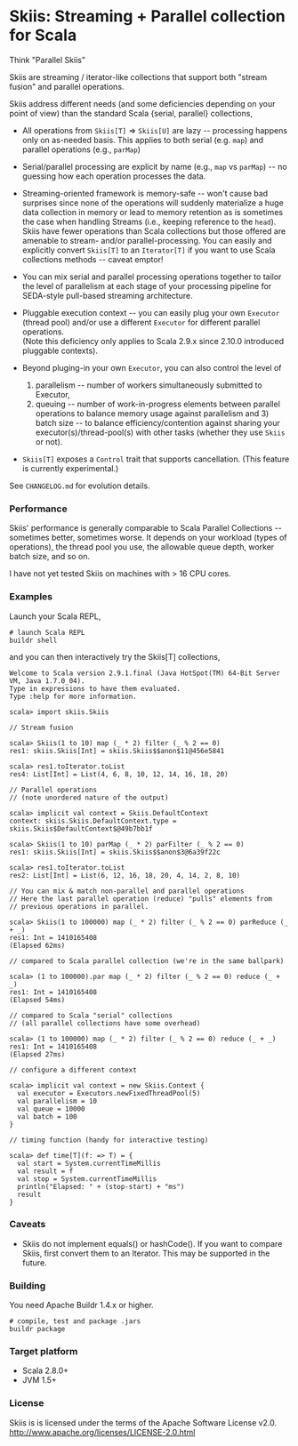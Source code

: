 Skiis: Streaming + Parallel collection for Scala
================================================

Think "Parallel Skiis"

Skiis are streaming / iterator-like collections that support both
"stream fusion" and parallel operations.

Skiis address different needs (and some deficiencies depending on your point of
view) than the standard Scala {serial, parallel} collections,

* All operations from `Skiis[T]` => `Skiis[U]` are lazy -- processing
  happens only on as-needed basis.  This applies to both serial (e.g. `map`) and
  parallel operations (e.g., `parMap`)

* Serial/parallel processing are explicit by name (e.g., `map` vs `parMap`) --
  no guessing how each operation processes the data.

* Streaming-oriented framework is memory-safe -- won't cause bad surprises
  since none of the operations will suddenly materialize a huge data collection
  in memory or lead to memory retention as is sometimes the case when handling
  Streams (i.e., keeping reference to the `head`).  Skiis have fewer operations
  than Scala collections but those offered are amenable to stream-  and/or
  parallel-processing.  You can easily and explicitly convert `Skiis[T]` to an
  `Iterator[T]` if you want to use Scala collections methods -- caveat emptor!

* You can mix serial and parallel processing operations together to tailor the
  level of parallelism at each stage of your processing pipeline for SEDA-style
  pull-based streaming architecture.

* Pluggable execution context -- you can easily plug your own `Executor`
  (thread pool) and/or use a different `Executor` for different parallel operations.  
  (Note this deficiency only applies to Scala 2.9.x since 2.10.0
  introduced pluggable contexts).

* Beyond pluging-in your own `Executor`, you can also control the level of
  1) parallelism -- number of workers simultaneously submitted to Executor,
  2) queuing -- number of work-in-progress elements between parallel operations
  to balance memory usage against parallelism and 3) batch size -- to balance
  efficiency/contention against sharing your executor(s)/thread-pool(s)
  with other tasks (whether they use `Skiis` or not).

* `Skiis[T]` exposes a `Control` trait that supports cancellation.
  (This feature is currently experimental.)

See `CHANGELOG.md` for evolution details.

### Performance ###

Skiis' performance is generally comparable to Scala Parallel Collections --
sometimes better, sometimes worse. It depends on your workload (types of
operations), the thread pool you use, the allowable queue depth, worker batch
size, and so on.

I have not yet tested Skiis on machines with > 16 CPU cores.

### Examples ###

Launch your Scala REPL,

    # launch Scala REPL
    buildr shell

and you can then interactively try the Skiis[T] collections,

    Welcome to Scala version 2.9.1.final (Java HotSpot(TM) 64-Bit Server VM, Java 1.7.0_04).
    Type in expressions to have them evaluated.
    Type :help for more information.

    scala> import skiis.Skiis

    // Stream fusion

    scala> Skiis(1 to 10) map (_ * 2) filter (_ % 2 == 0)
    res1: skiis.Skiis[Int] = skiis.Skiis$$anon$11@456e5841

    scala> res1.toIterator.toList
    res4: List[Int] = List(4, 6, 8, 10, 12, 14, 16, 18, 20)

    // Parallel operations
    // (note unordered nature of the output)

    scala> implicit val context = Skiis.DefaultContext
    context: skiis.Skiis.DefaultContext.type = skiis.Skiis$DefaultContext$@49b7bb1f

    scala> Skiis(1 to 10) parMap (_ * 2) parFilter (_ % 2 == 0)
    res1: skiis.Skiis[Int] = skiis.Skiis$$anon$3@6a39f22c

    scala> res1.toIterator.toList
    res2: List[Int] = List(6, 12, 16, 18, 20, 4, 14, 2, 8, 10)

    // You can mix & match non-parallel and parallel operations
    // Here the last parallel operation (reduce) "pulls" elements from
    // previous operations in parallel.

    scala> Skiis(1 to 100000) map (_ * 2) filter (_ % 2 == 0) parReduce (_ + _)
    res1: Int = 1410165408
    (Elapsed 62ms)

    // compared to Scala parallel collection (we're in the same ballpark)

    scala> (1 to 100000).par map (_ * 2) filter (_ % 2 == 0) reduce (_ + _)
    res1: Int = 1410165408
    (Elapsed 54ms)

    // compared to Scala "serial" collections
    // (all parallel collections have some overhead)

    scala> (1 to 100000) map (_ * 2) filter (_ % 2 == 0) reduce (_ + _)
    res1: Int = 1410165408
    (Elapsed 27ms)

    // configure a different context

    scala> implicit val context = new Skiis.Context {
      val executor = Executors.newFixedThreadPool(5)
      val parallelism = 10
      val queue = 10000
      val batch = 100
    }

    // timing function (handy for interactive testing)

    scala> def time[T](f: => T) = {
      val start = System.currentTimeMillis
      val result = f
      val stop = System.currentTimeMillis
      println("Elapsed: " + (stop-start) + "ms")
      result
    }

### Caveats ###

* Skiis do not implement equals() or hashCode().  If you want to compare Skiis,
  first convert them to an Iterator.   This may be supported in the future.

### Building ###

You need Apache Buildr 1.4.x or higher.

    # compile, test and package .jars
    buildr package

### Target platform ###

* Scala 2.8.0+
* JVM 1.5+

### License ###

Skiis is is licensed under the terms of the Apache Software License v2.0.
<http://www.apache.org/licenses/LICENSE-2.0.html>

